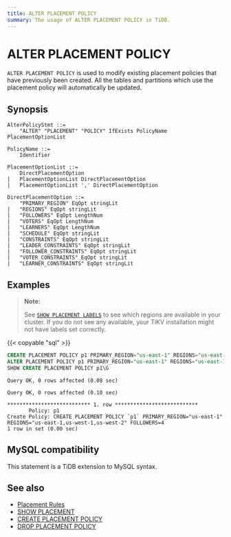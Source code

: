 ```yaml
---
title: ALTER PLACEMENT POLICY
summary: The usage of ALTER PLACEMENT POLICY in TiDB.
---
```


# ALTER PLACEMENT POLICY

`ALTER PLACEMENT POLICY` is used to modify existing placement policies that have previously been created. All the tables and partitions which use the placement policy will automatically be updated.

## Synopsis

```ebnf+diagram
AlterPolicyStmt ::=
    "ALTER" "PLACEMENT" "POLICY" IfExists PolicyName PlacementOptionList

PolicyName ::=
	Identifier

PlacementOptionList ::=
	DirectPlacementOption
|	PlacementOptionList DirectPlacementOption
|	PlacementOptionList ',' DirectPlacementOption

DirectPlacementOption ::=
	"PRIMARY_REGION" EqOpt stringLit
|	"REGIONS" EqOpt stringLit
|	"FOLLOWERS" EqOpt LengthNum
|	"VOTERS" EqOpt LengthNum
|	"LEARNERS" EqOpt LengthNum
|	"SCHEDULE" EqOpt stringLit
|	"CONSTRAINTS" EqOpt stringLit
|	"LEADER_CONSTRAINTS" EqOpt stringLit
|	"FOLLOWER_CONSTRAINTS" EqOpt stringLit
|	"VOTER_CONSTRAINTS" EqOpt stringLit
|	"LEARNER_CONSTRAINTS" EqOpt stringLit
```

## Examples

> **Note:**
>
> See [`SHOW PLACEMENT LABELS`](/sql-statements/sql-statement-show-placement-labels.md) to see which regions are available in your cluster.
> If  you do not see any available, your TiKV installation might not have labels set correctly.

{{< copyable "sql" >}}

```sql
CREATE PLACEMENT POLICY p1 PRIMARY_REGION="us-east-1" REGIONS="us-east-1,us-west-1";
ALTER PLACEMENT POLICY p1 PRIMARY_REGION="us-east-1" REGIONS="us-east-1,us-west-1,us-west-2" FOLLOWERS=4;
SHOW CREATE PLACEMENT POLICY p1\G
```

```
Query OK, 0 rows affected (0.08 sec)

Query OK, 0 rows affected (0.10 sec)

*************************** 1. row ***************************
       Policy: p1
Create Policy: CREATE PLACEMENT POLICY `p1` PRIMARY_REGION="us-east-1" REGIONS="us-east-1,us-west-1,us-west-2" FOLLOWERS=4
1 row in set (0.00 sec)
```

## MySQL compatibility

This statement is a TiDB extension to MySQL syntax.

## See also

* [Placement Rules](/placement-rules.md)
* [SHOW PLACEMENT](/sql-statements/sql-statement-show-placement.md)
* [CREATE PLACEMENT POLICY](/sql-statements/sql-statement-create-placement-policy.md)
* [DROP PLACEMENT POLICY](/sql-statements/sql-statement-drop-placement-policy.md)